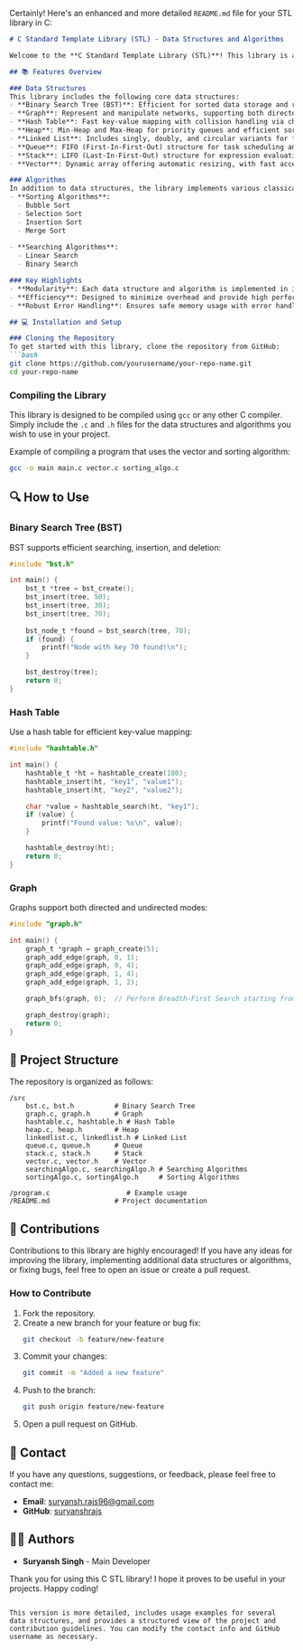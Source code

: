 Certainly! Here's an enhanced and more detailed `README.md` file for your STL library in C:

```markdown
# C Standard Template Library (STL) - Data Structures and Algorithms

Welcome to the **C Standard Template Library (STL)**! This library is a comprehensive collection of fundamental data structures and algorithms implemented in pure C, inspired by the C++ STL. Whether you are building a small project or working on a larger software system, this library is designed to provide reusable, efficient, and modular components for various computational needs.

## 📚 Features Overview

### Data Structures
This library includes the following core data structures:
- **Binary Search Tree (BST)**: Efficient for sorted data storage and retrieval.
- **Graph**: Represent and manipulate networks, supporting both directed and undirected graphs.
- **Hash Table**: Fast key-value mapping with collision handling via chaining or open addressing.
- **Heap**: Min-Heap and Max-Heap for priority queues and efficient sorting.
- **Linked List**: Includes singly, doubly, and circular variants for flexible dynamic storage.
- **Queue**: FIFO (First-In-First-Out) structure for task scheduling and processing, includes circular queue.
- **Stack**: LIFO (Last-In-First-Out) structure for expression evaluation and backtracking.
- **Vector**: Dynamic array offering automatic resizing, with fast access and modification.

### Algorithms
In addition to data structures, the library implements various classical algorithms:
- **Sorting Algorithms**:
  - Bubble Sort
  - Selection Sort
  - Insertion Sort
  - Merge Sort
  
- **Searching Algorithms**:
  - Linear Search
  - Binary Search

### Key Highlights
- **Modularity**: Each data structure and algorithm is implemented in its own module, allowing you to use only what you need.
- **Efficiency**: Designed to minimize overhead and provide high performance, with constant-time operations for hash table lookups, logarithmic time for BST searches, and more.
- **Robust Error Handling**: Ensures safe memory usage with error handling for edge cases like memory allocation failure.

## 💻 Installation and Setup

### Cloning the Repository
To get started with this library, clone the repository from GitHub:
```bash
git clone https://github.com/yourusername/your-repo-name.git
cd your-repo-name
```

### Compiling the Library
This library is designed to be compiled using `gcc` or any other C compiler. Simply include the `.c` and `.h` files for the data structures and algorithms you wish to use in your project.

Example of compiling a program that uses the vector and sorting algorithm:
```bash
gcc -o main main.c vector.c sorting_algo.c
```

## 🔍 How to Use

### Binary Search Tree (BST)
BST supports efficient searching, insertion, and deletion:
```c
#include "bst.h"

int main() {
    bst_t *tree = bst_create();
    bst_insert(tree, 50);
    bst_insert(tree, 30);
    bst_insert(tree, 70);
    
    bst_node_t *found = bst_search(tree, 70);
    if (found) {
        printf("Node with key 70 found!\n");
    }

    bst_destroy(tree);
    return 0;
}
```

### Hash Table
Use a hash table for efficient key-value mapping:
```c
#include "hashtable.h"

int main() {
    hashtable_t *ht = hashtable_create(100);
    hashtable_insert(ht, "key1", "value1");
    hashtable_insert(ht, "key2", "value2");

    char *value = hashtable_search(ht, "key1");
    if (value) {
        printf("Found value: %s\n", value);
    }

    hashtable_destroy(ht);
    return 0;
}
```

### Graph
Graphs support both directed and undirected modes:
```c
#include "graph.h"

int main() {
    graph_t *graph = graph_create(5);
    graph_add_edge(graph, 0, 1);
    graph_add_edge(graph, 0, 4);
    graph_add_edge(graph, 1, 4);
    graph_add_edge(graph, 1, 2);

    graph_bfs(graph, 0);  // Perform Breadth-First Search starting from node 0

    graph_destroy(graph);
    return 0;
}
```

## 📂 Project Structure
The repository is organized as follows:
```
/src
    bst.c, bst.h          # Binary Search Tree
    graph.c, graph.h      # Graph
    hashtable.c, hashtable.h # Hash Table
    heap.c, heap.h        # Heap
    linkedlist.c, linkedlist.h # Linked List
    queue.c, queue.h      # Queue
    stack.c, stack.h      # Stack
    vector.c, vector.h    # Vector
    searchingAlgo.c, searchingAlgo.h # Searching Algorithms
    sortingAlgo.c, sortingAlgo.h     # Sorting Algorithms

/program.c                   # Example usage
/README.md                # Project documentation
```

## 🌟 Contributions
Contributions to this library are highly encouraged! If you have any ideas for improving the library, implementing additional data structures or algorithms, or fixing bugs, feel free to open an issue or create a pull request.

### How to Contribute
1. Fork the repository.
2. Create a new branch for your feature or bug fix:
   ```bash
   git checkout -b feature/new-feature
   ```
3. Commit your changes:
   ```bash
   git commit -m "Added a new feature"
   ```
4. Push to the branch:
   ```bash
   git push origin feature/new-feature
   ```
5. Open a pull request on GitHub.


## 📧 Contact
If you have any questions, suggestions, or feedback, please feel free to contact me:
- **Email**: suryansh.rajs96@gmail.com
- **GitHub**: [suryanshrajs](https://github.com/suryanshrajs)

## 👨‍💻 Authors
- **Suryansh Singh** - Main Developer

Thank you for using this C STL library! I hope it proves to be useful in your projects. Happy coding!
```

This version is more detailed, includes usage examples for several data structures, and provides a structured view of the project and contribution guidelines. You can modify the contact info and GitHub username as necessary.
